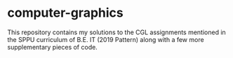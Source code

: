 # computer-graphics
This repository contains my solutions to the CGL assignments mentioned in the SPPU curriculum of B.E. IT (2019 Pattern) along with a few more supplementary pieces of code. 
